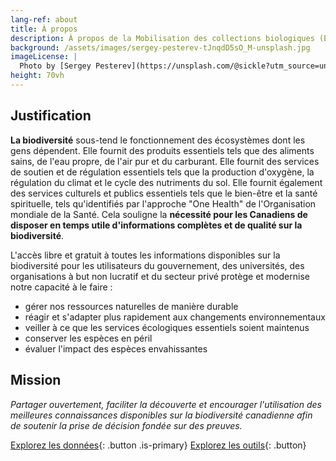 ```yaml
---
lang-ref: about
title: À propos
description: À propos de la Mobilisation des collections biologiques (BioMob)
background: /assets/images/sergey-pesterev-tJnqdD5sO_M-unsplash.jpg
imageLicense: |
  Photo by [Sergey Pesterev](https://unsplash.com/@sickle?utm_source=unsplash&utm_medium=referral&utm_content=creditCopyText) on [Unsplash](https://unsplash.com/?utm_source=unsplash&utm_medium=referral&utm_content=creditCopyText)
height: 70vh
---
```


## Justification

**La biodiversité** sous-tend le fonctionnement des écosystèmes dont les gens dépendent. Elle fournit des produits essentiels tels que des aliments sains, de l'eau propre, de l'air pur et du carburant. Elle fournit des services de soutien et de régulation essentiels tels que la production d'oxygène, la régulation du climat et le cycle des nutriments du sol. Elle fournit également des services culturels et publics essentiels tels que le bien-être et la santé spirituelle, tels qu'identifiés par l'approche "One Health" de l'Organisation mondiale de la Santé. Cela souligne la **nécessité pour les Canadiens de disposer en temps utile d'informations complètes et de qualité sur la biodiversité**.

L'accès libre et gratuit à toutes les informations disponibles sur la biodiversité pour les utilisateurs du gouvernement, des universités, des organisations à but non lucratif et du secteur privé protège et modernise notre capacité à le faire :
* gérer nos ressources naturelles de manière durable
* réagir et s'adapter plus rapidement aux changements environnementaux
* veiller à ce que les services écologiques essentiels soient maintenus
* conserver les espèces en péril
* évaluer l'impact des espèces envahissantes

## Mission

*Partager ouvertement, faciliter la découverte et encourager l'utilisation des meilleures connaissances disponibles sur la biodiversité canadienne afin de soutenir la prise de décision fondée sur des preuves.*

[Explorez les données](/fr/data){: .button .is-primary} [Explorez les outils](/fr/outils){: .button}
